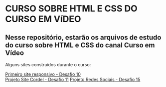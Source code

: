 # CURSO SOBRE HTML E CSS DO CURSO EM VíDEO

## Nesse repositório, estarão os arquivos de estudo do curso sobre HTML e CSS do canal Curso em Vídeo

<p>Alguns sites construídos durante o curso:</p>
<a href="https://guimats.github.io/projeto-android/" target="_blank">Primeiro site responsivo - Desafio 10</a><br>
<a href="https://guimats.github.io/projeto-cordel/">Projeto Site Cordel - Desafio 11</a>
<a href="https://guimats.github.io/projeto-redes-sociais/">Projeto Redes Sociais - Desafio 15</a>


